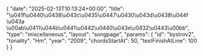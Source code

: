 {
    "date": "2025-02-13T10:13:24+00:00",
    "title": "\u041f\u0440\u0438\u043c\u0435\u0447\u0430\u043d\u0438\u044f \u043a \u00ab\u0411\u044b\u0441\u0442\u0440\u043e\u0432\u0443\u00bb",
    "type": "miscellaneous",
    "layout": "songpage",
    "params": {
        "id": "bystrov2",
        "tonality": "Hm",
        "year": "2009",
        "chordsStartAt": 50,
        "textFinishAtLine": 100
    }
}